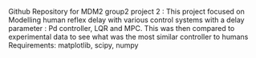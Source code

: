 Github Repository for MDM2 group2 project 2 : 
This project focused on Modelling human reflex delay with various control systems with a delay parameter : Pd controller, LQR and MPC.
This was then compared to experimental data to see what was the most similar controller to humans
Requirements: matplotlib, scipy, numpy
